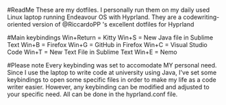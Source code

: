 #ReadMe
These are my dotfiles. I personally run them on my daily used Linux laptop running Endeavour OS with Hyprland. They are a codewriting-oriented version of @RiccardoPP 's excellent dotfiles for Hyprland

#Main keybindings
Win+Return = Kitty
Win+S = New Java file in Sublime Text
Win+B = Firefox
Win+G = GitHub in Firefox
Win+C = Visual Studio Code
Win+T = New Text File in Sublime Text 
Win+E = Nemo

#Please note
Every keybinding was set to accomodate MY personal need. Since I use the laptop to write code at university using Java, I've set some keybindings to open some specific files in order to make my life as a code writer easier. However, any keybinding can be modified and adjusted to your specific need. All can be done in the hyprland.conf file.